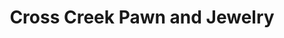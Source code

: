 ---
title: "Cross Creek Pawn and Jewelry"
url: /fayetteville/cross-creek-pawn-and-jewelry/
shop: pawnbroker
---